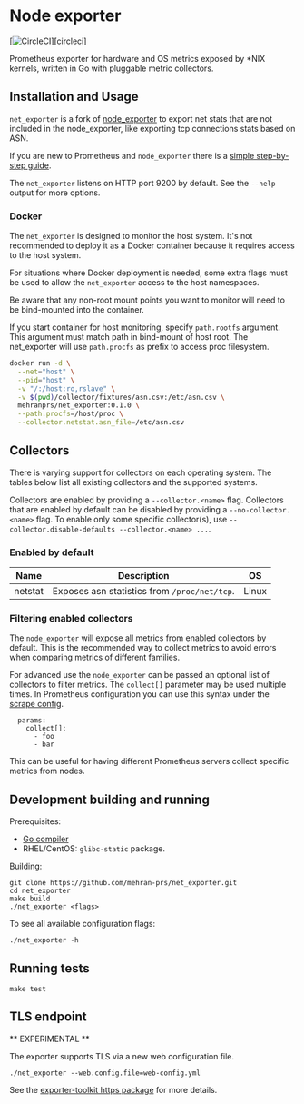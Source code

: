 # Node exporter

[![CircleCI](https://circleci.com/gh/mehran-prs/net_exporter/tree/master.svg?style=shield)][circleci]

Prometheus exporter for hardware and OS metrics exposed by \*NIX kernels, written
in Go with pluggable metric collectors.

## Installation and Usage

`net_exporter` is a fork of [node_exporter](https://github.com/prometheus/node_exporter) to export net stats that are
not
included in the node_exporter, like exporting tcp connections stats based on ASN.

If you are new to Prometheus and `node_exporter` there is
a [simple step-by-step guide](https://prometheus.io/docs/guides/node-exporter/).

The `net_exporter` listens on HTTP port 9200 by default. See the `--help` output for more options.

### Docker

The `net_exporter` is designed to monitor the host system. It's not recommended
to deploy it as a Docker container because it requires access to the host system.

For situations where Docker deployment is needed, some extra flags must be used to allow
the `net_exporter` access to the host namespaces.

Be aware that any non-root mount points you want to monitor will need to be bind-mounted
into the container.

If you start container for host monitoring, specify `path.rootfs` argument.
This argument must match path in bind-mount of host root. The net_exporter will use
`path.procfs` as prefix to access proc filesystem.

```bash
docker run -d \
  --net="host" \
  --pid="host" \
  -v "/:/host:ro,rslave" \
  -v $(pwd)/collector/fixtures/asn.csv:/etc/asn.csv \
  mehranprs/net_exporter:0.1.0 \
  --path.procfs=/host/proc \
  --collector.netstat.asn_file=/etc/asn.csv
```

## Collectors

There is varying support for collectors on each operating system. The tables
below list all existing collectors and the supported systems.

Collectors are enabled by providing a `--collector.<name>` flag.
Collectors that are enabled by default can be disabled by providing a `--no-collector.<name>` flag.
To enable only some specific collector(s), use `--collector.disable-defaults --collector.<name> ...`.

### Enabled by default

| Name     | Description                               | OS|
|----------|-------------------------------------------|---|
|  netstat | Exposes asn statistics from `/proc/net/tcp`. | Linux|

### Filtering enabled collectors

The `node_exporter` will expose all metrics from enabled collectors by default. This is the recommended way to collect
metrics to avoid errors when comparing metrics of different families.

For advanced use the `node_exporter` can be passed an optional list of collectors to filter metrics. The `collect[]`
parameter may be used multiple times. In Prometheus configuration you can use this syntax under
the [scrape config](https://prometheus.io/docs/prometheus/latest/configuration/configuration/#<scrape_config>).

```
  params:
    collect[]:
      - foo
      - bar
```

This can be useful for having different Prometheus servers collect specific metrics from nodes.

## Development building and running

Prerequisites:

* [Go compiler](https://golang.org/dl/)
* RHEL/CentOS: `glibc-static` package.

Building:

    git clone https://github.com/mehran-prs/net_exporter.git
    cd net_exporter
    make build
    ./net_exporter <flags>

To see all available configuration flags:

    ./net_exporter -h

## Running tests

    make test

## TLS endpoint

** EXPERIMENTAL **

The exporter supports TLS via a new web configuration file.

```console
./net_exporter --web.config.file=web-config.yml
```

See the [exporter-toolkit https package](https://github.com/prometheus/exporter-toolkit/blob/v0.1.0/https/README.md) for
more details.